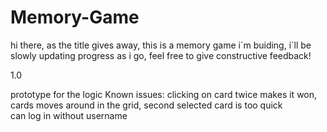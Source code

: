 # Memory-Game

hi there, as the title gives away, this is a memory game i´m buiding, 
i´ll be slowly updating progress as i go, feel free to give constructive feedback! 

1.0 

prototype for the logic 
Known issues: clicking on card twice makes it won, 
              cards moves around in the grid, 
              second selected card is too quick   
              can log in without username
              
